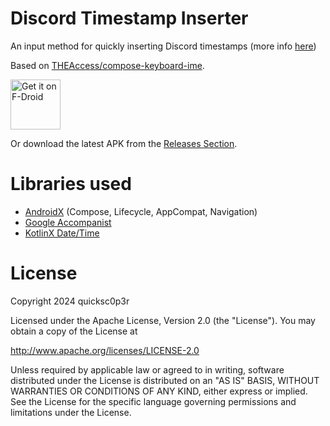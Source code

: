 # Discord Timestamp Inserter

An input method for quickly inserting Discord timestamps (more info [here](https://gist.github.com/LeviSnoot/d9147767abeef2f770e9ddcd91eb85aa))

Based on [THEAccess/compose-keyboard-ime](https://github.com/THEAccess/compose-keyboard-ime).

[<img src="https://fdroid.gitlab.io/artwork/badge/get-it-on.png"
     alt="Get it on F-Droid"
     height="80">](https://f-droid.org/packages/org.quicksc0p3r.discordtimestamp/)

Or download the latest APK from the [Releases Section](https://github.com/quicksc0p3r/discordtimestampinserter/releases/latest).

# Libraries used
- [AndroidX](https://github.com/androidx/androidx) (Compose, Lifecycle, AppCompat, Navigation)
- [Google Accompanist](https://github.com/google/accompanist)
- [KotlinX Date/Time](https://github.com/Kotlin/kotlinx-datetime)

# License
   Copyright 2024 quicksc0p3r

   Licensed under the Apache License, Version 2.0 (the "License").
   You may obtain a copy of the License at
   
   http://www.apache.org/licenses/LICENSE-2.0

   Unless required by applicable law or agreed to in writing, software
   distributed under the License is distributed on an "AS IS" BASIS,
   WITHOUT WARRANTIES OR CONDITIONS OF ANY KIND, either express or implied.
   See the License for the specific language governing permissions and
   limitations under the License.
